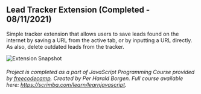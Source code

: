 ## Lead Tracker Extension (Completed - 08/11/2021)

Simple tracker extension that allows users to save leads found on the internet by saving a URL from the active tab, or by inputting a URL directly. As also, delete outdated leads from the tracker.

![Extension Snapshot](https://user-images.githubusercontent.com/79474744/158037266-8917bee2-9488-4c3e-97cc-c053cbd6d527.PNG)

###### *Project is completed as a part of JavaScript Programming Course provided by [freecodecamp](https://www.freecodecamp.org/learn/). Created by Per Harald Borgen. Full course available here: https://scrimba.com/learn/learnjavascript.*
